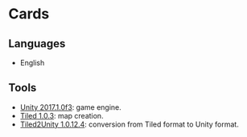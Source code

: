 # Cards

## Languages

* English

## Tools

* [Unity 2017.1.0f3](https://unity3d.com/): game engine.
* [Tiled 1.0.3](https://thorbjorn.itch.io/tiled): map creation.
* [Tiled2Unity 1.0.12.4](http://www.seanba.com/tiled2unity): conversion from Tiled format to Unity format.